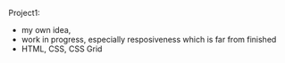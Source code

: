 Project1:

- my own idea, 
- work in progress, especially resposiveness which is far from finished
- HTML, CSS, CSS Grid
